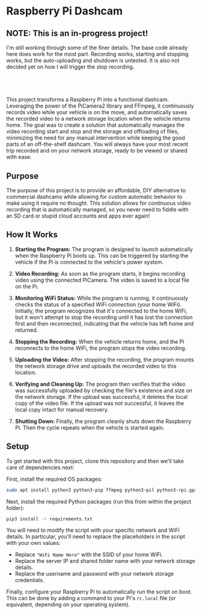# Raspberry Pi Dashcam

## NOTE: This is an in-progress project!
I'm still working through some of the finer details. The base code already here does work for the most part. Recording works, starting and stopping works, but the auto-uploading and shutdown is untested. It is also not decided yet on how I will trigger the stop recording.
#
<br>

This project transforms a Raspberry Pi into a functional dashcam. Leveraging the power of the PiCamera2 library and FFmpeg, it continuously records video while your vehicle is on the move, and automatically saves the recorded video to a network storage location when the vehicle returns home. The goal was to create a solution that automatically manages the video recording start and stop and the storage and offloading of files, minimizing the need for any manual intervention while keeping the good parts of an off-the-shelf dashcam. You will always have your most recent trip recorded and on your network storage, ready to be viewed or shared with ease.

## Purpose

The purpose of this project is to provide an affordable, DIY alternative to commercial dashcams while allowing for custom automatic behavior to make using it require no thought. This solution allows for continuous video recording that is automatically managed, so you never need to fiddle with an SD card or stupid cloud accounts and apps ever again!

## How It Works

1. **Starting the Program:** The program is designed to launch automatically when the Raspberry Pi boots up. This can be triggered by starting the vehicle if the Pi is connected to the vehicle's power system.

2. **Video Recording:** As soon as the program starts, it begins recording video using the connected PiCamera. The video is saved to a local file on the Pi.

3. **Monitoring WiFi Status:** While the program is running, it continuously checks the status of a specified WiFi connection (your home WiFi). Initially, the program recognizes that it's connected to the home WiFi, but it won't attempt to stop the recording until it has lost the connection first and then reconnected, indicating that the vehicle has left home and returned.

4. **Stopping the Recording:** When the vehicle returns home, and the Pi reconnects to the home WiFi, the program stops the video recording.

5. **Uploading the Video:** After stopping the recording, the program mounts the network storage drive and uploads the recorded video to this location.

6. **Verifying and Cleaning Up:** The program then verifies that the video was successfully uploaded by checking the file's existence and size on the network storage. If the upload was successful, it deletes the local copy of the video file. If the upload was not successful, it leaves the local copy intact for manual recovery.

7. **Shutting Down:** Finally, the program cleanly shuts down the Raspberry Pi. Then the cycle repeats when the vehicle is started again.

## Setup

To get started with this project, clone this repository and then we'll take care of dependencies next:

First, install the required OS packages:

```bash
sudo apt install python3 python3-pip ffmpeg python3-pil python3-rpi.gpio -y
```

Next, install the required Python packages (run this from within the project folder):

```bash
pip3 install -r requirements.txt
```

You will need to modify the script with your specific network and WiFi details. In particular, you'll need to replace the placeholders in the script with your own values:

- Replace `"WiFi Name Here"` with the SSID of your home WiFi.
- Replace the server IP and shared folder name with your network storage details.
- Replace the username and password with your network storage credentials.

Finally, configure your Raspberry Pi to automatically run the script on boot. This can be done by adding a command to your Pi's `rc.local` file (or equivalent, depending on your operating system).
